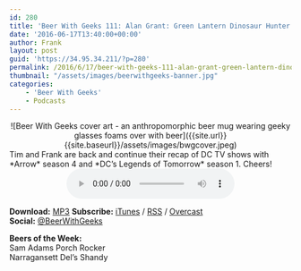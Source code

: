 ```yaml
---
id: 280
title: 'Beer With Geeks 111: Alan Grant: Green Lantern Dinosaur Hunter'
date: '2016-06-17T13:40:00+00:00'
author: Frank
layout: post
guid: 'https://34.95.34.211/?p=280'
permalink: /2016/6/17/beer-with-geeks-111-alan-grant-green-lantern-dinosaur-hunter/
thumbnail: "/assets/images/beerwithgeeks-banner.jpg"
categories:
    - 'Beer With Geeks'
    - Podcasts
---
```

<div markdown="1" style="text-align: center;">
![Beer With Geeks cover art - an anthropomorphic beer mug wearing geeky glasses foams over with beer]({{site.url}}{{site.baseurl}}/assets/images/bwgcover.jpeg)
</div>
Tim and Frank are back and continue their recap of DC TV shows with *Arrow* season 4 and *DC’s Legends of Tomorrow* season 1. Cheers!

<div markdown="1" style="text-align: center;">
<audio controls="controls"><source src="http://www.podtrac.com/pts/redirect.mp3/archive.org/download/BWG111/BWG111.mp3" type="audio/mpeg"></source><embed height="80px" width="100px"></embed> Your browser does not support this audio</audio>
</div>

**Download:** [MP3](http://www.podtrac.com/pts/redirect.mp3/archive.org/download/BWG111/BWG111.mp3) 
**Subscribe:** [iTunes](https://itunes.apple.com/us/podcast/beer-with-geeks/id910485914?mt=2) / [RSS](http://feeds.feedburner.com/beerwithgeeks) / [Overcast](https://overcast.fm/itunes910485914/beer-with-geeks-a-geek-pop-culture-podcast)  
**Social:** [@BeerWithGeeks](https://twitter.com/beerwithgeeks)

**Beers of the Week:**   
Sam Adams Porch Rocker   
Narragansett Del’s Shandy